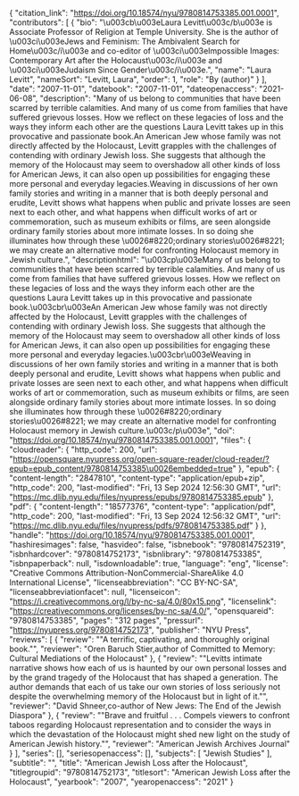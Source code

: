{
   "citation_link": "https://doi.org/10.18574/nyu/9780814753385.001.0001",
   "contributors": [
     {
       "bio": "\u003cb\u003eLaura Levitt\u003c/b\u003e is Associate Professor of Religion at Temple University. She is the author of \u003ci\u003eJews and Feminism: The Ambivalent Search for Home\u003c/i\u003e and co-editor of \u003ci\u003eImpossible Images: Contemporary Art after the Holocaust\u003c/i\u003e and \u003ci\u003eJudaism Since Gender\u003c/i\u003e.",
       "name": "Laura Levitt",
       "nameSort": "Levitt, Laura",
       "order": 1,
       "role": "By (author)"
     }
   ],
   "date": "2007-11-01",
   "datebook": "2007-11-01",
   "dateopenaccess": "2021-06-08",
   "description": "Many of us belong to communities that have been scarred by terrible calamities. And many of us come from families that have suffered grievous losses. How we reflect on these legacies of loss and the ways they inform each other are the questions Laura Levitt takes up in this provocative and passionate book.An American Jew whose family was not directly affected by the Holocaust, Levitt grapples with the challenges of contending with ordinary Jewish loss. She suggests that although the memory of the Holocaust may seem to overshadow all other kinds of loss for American Jews, it can also open up possibilities for engaging these more personal and everyday legacies.Weaving in discussions of her own family stories and writing in a manner that is both deeply personal and erudite, Levitt shows what happens when public and private losses are seen next to each other, and what happens when difficult works of art or commemoration, such as museum exhibits or films, are seen alongside ordinary family stories about more intimate losses. In so doing she illuminates how through these \u0026#8220;ordinary stories\u0026#8221; we may create an alternative model for confronting Holocaust memory in Jewish culture.",
   "descriptionhtml": "\u003cp\u003eMany of us belong to communities that have been scarred by terrible calamities. And many of us come from families that have suffered grievous losses. How we reflect on these legacies of loss and the ways they inform each other are the questions Laura Levitt takes up in this provocative and passionate book.\u003cbr\u003eAn American Jew whose family was not directly affected by the Holocaust, Levitt grapples with the challenges of contending with ordinary Jewish loss. She suggests that although the memory of the Holocaust may seem to overshadow all other kinds of loss for American Jews, it can also open up possibilities for engaging these more personal and everyday legacies.\u003cbr\u003eWeaving in discussions of her own family stories and writing in a manner that is both deeply personal and erudite, Levitt shows what happens when public and private losses are seen next to each other, and what happens when difficult works of art or commemoration, such as museum exhibits or films, are seen alongside ordinary family stories about more intimate losses. In so doing she illuminates how through these \u0026#8220;ordinary stories\u0026#8221; we may create an alternative model for confronting Holocaust memory in Jewish culture.\u003c/p\u003e",
   "doi": "https://doi.org/10.18574/nyu/9780814753385.001.0001",
   "files": {
     "cloudreader": {
       "http_code": 200,
       "url": "https://opensquare.nyupress.org/open-square-reader/cloud-reader/?epub=epub_content/9780814753385\u0026embedded=true"
     },
     "epub": {
       "content-length": "2847810",
       "content-type": "application/epub+zip",
       "http_code": 200,
       "last-modified": "Fri, 13 Sep 2024 12:56:30 GMT",
       "url": "https://mc.dlib.nyu.edu/files/nyupress/epubs/9780814753385.epub"
     },
     "pdf": {
       "content-length": "18577376",
       "content-type": "application/pdf",
       "http_code": 200,
       "last-modified": "Fri, 13 Sep 2024 12:56:32 GMT",
       "url": "https://mc.dlib.nyu.edu/files/nyupress/pdfs/9780814753385.pdf"
     }
   },
   "handle": "https://doi.org/10.18574/nyu/9780814753385.001.0001",
   "hashiresimages": false,
   "hasvideo": false,
   "isbnebook": "9780814752319",
   "isbnhardcover": "9780814752173",
   "isbnlibrary": "9780814753385",
   "isbnpaperback": null,
   "isdownloadable": true,
   "language": "eng",
   "license": "Creative Commons Attribution-NonCommercial-ShareAlike 4.0 International License",
   "licenseabbreviation": "CC BY-NC-SA",
   "licenseabbreviationfacet": null,
   "licenseicon": "https://i.creativecommons.org/l/by-nc-sa/4.0/80x15.png",
   "licenselink": "https://creativecommons.org/licenses/by-nc-sa/4.0/",
   "opensquareid": "9780814753385",
   "pages": "312 pages",
   "pressurl": "https://nyupress.org/9780814752173",
   "publisher": "NYU Press",
   "reviews": [
     {
       "review": "\"A terrific, captivating, and thoroughly original book.\"",
       "reviewer": "Oren Baruch Stier,author of Committed to Memory: Cultural Mediations of the Holocaust"
     },
     {
       "review": "\"Levitts intimate narrative shows how each of us is haunted by our own personal losses and by the grand tragedy of the Holocaust that has shaped a generation. The author demands that each of us take our own stories of loss seriously not despite the overwhelming memory of the Holocaust but in light of it.\"",
       "reviewer": "David Shneer,co-author of New Jews: The End of the Jewish Diaspora"
     },
     {
       "review": "\"Brave and fruitful . . . Compels viewers to confront taboos regarding Holocaust representation and to consider the ways in which the devastation of the Holocaust might shed new light on the study of American Jewish history.\"",
       "reviewer": "American Jewish Archives Journal"
     }
   ],
   "series": [],
   "seriesopenaccess": [],
   "subjects": [
     "Jewish Studies"
   ],
   "subtitle": "",
   "title": "American Jewish Loss after the Holocaust",
   "titlegroupid": "9780814752173",
   "titlesort": "American Jewish Loss after the Holocaust",
   "yearbook": "2007",
   "yearopenaccess": "2021"
 }
